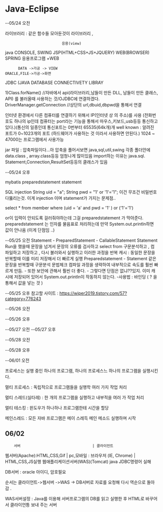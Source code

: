 # Java-Eclipse

--05/24   오전

라이브러리 : 같은 함수들 모아둔것이 라이브러리 ,

                              응용(view)
java                          CONSOLE, SWING
JSP(HTML+CSS+JS+JQUERY)       WEB(BROWSER)
SPRING                        응용프로그램 +WEB



          DATA ->가공 -> VIEW
    ORACLE,FILE->가공->화면
JDBC (JAVA DATABASE CONNECTIVETY LIBRAY


1)Class.forName()   //자바에서 api(라이브러리,남들이 만든 DLL, 남들이 만든 클래스, API) 를 불러올때 사용하는 것/OJDBC에 연결하겠다. 
  DriverManager.getConnection //상단의 url,dbuid,dbpwd을 통해서 연결 
  
  인터넷 환경에서 다른 컴퓨터를 연결하기 위해서 IP(인터넷 상 의 주소)를 사용 (전화번호도 하나의 ip인데 컴퓨터는 port라는 기능을 통해서 
  마우스,키보드,usb등등 통신하고 있다.)(통신의 일종인데 통신포트는 0번부터 65535(64k개)개
  well known : 알려진 포트가 0~1023개의 포트 (하드웨어가 사용하는 것 이라서 사용하면 안된다.) 1024 ~ 47000는 프로그램에서 사용가능 
  
jar 파일 : 압축파일이다...아 압축을 풀어서보면 java,sql,util,swing 각종 폴더안에 data.class , array.class등등 엄청나게 많이있음
import하는 이유는 java.sql.   Statement,Connection,ResultSet등등의 클래스가 있음 


--05/24  오후


mybatis 
preparedstatement
statement 

SQL injection 
String uid = "a";
String pwd = "1' or '1'='1";    이건 무조건 비밀번호 다뚫리는것. 이게 injection 이며 statement가 가지는 문제점..

select * from member where (uid = 'a' and pwd = '1' ) or ('1'='1')

or이 입력이 안되도록 걸러줘야하는데 그걸 preparedstatement 가 막아준다. 
preparedstatement 는 인자를 물음표로 처리하는데 만약 System.out.println하면 값이 안나옴 (이게 단점임 ..) 


--05/25  오전
Statement - PreparedStatement - CallableStatement
Statement Run을 했을때 문장을 넘겨서 문장의 오류를 검사하고 select from 구문분석하고 , 컴파일하고 저장하고 , 다시 불러와서 실행하고 이러한 과정을 반복
캐시 : 동일한 문장을 반복할때 이를 미리 저장해서 더 빠르게 실행
Preparedstatement - Statement 같은 문장을 반복할때 구문분석 문법체크 컴파일 과정을 생략하여 내부적으로 속도를 훨씬 빠르게 만듬. 
                  - 또한 보안에 관해서 훨씬 더 좋다.
                  - 그렇다면 단점은 없냐??있지. 이미 캐시에 저장되어 있어서 System.out.println이 작동하지 않는다. 
                  -사용법 : 바인딩 ( ? 을 통해서 값을 넣는 것 ) 
                  
                  


--05/25 오후
참고할 사이트 : https://wiper2019.tistory.com/57?category=776243


--05/26 오전

--05/26 오후

--05/27 오전
--05/27 오후


--05/28 오전

--05/28 오후

--06/01 오전

프로세스는 실행 중인 하나의 프로그램,  하나의 프로세스느 하나의 프로그램을 실행시킨다.

멀티 프로세스 : 독립적으로 프로그램들을 실행학 여러 가지 작업 처리 

멀티 스레드(실타레) :  한 개의 프로그램을 실행하고 내부적을 여러 가 작업 처리

멀티 테스킹 : 윈도우가 하나하나 프로그램한테 시간을 할당 


메인스레드 : 모든 자바 프로그램은 메이 스레득 메인 메소드 실행하며 시작

06/02
 --------------------------------------------------------------------
        서버                                 | 클라이언트
  웹서버(Apache):HTML,CSS,Gif                 | pc,모바일 : 브라우저 (IE, Chrome) 
                                            | HTML,CSS,JS실행 
  웹애플리케이션서버(WAS)(Tomcat) 
    java JDBC명령어 실해
    
  DB서버 : oracle
   아이디, 암호필요

순서는 클라이언트->웹서버 ->WAS -> DB서버로 자료를 요청해 다시 역순으로 돌아감 .

WAS서버설정 : Java를 이용해 서버프로그램의 DB를 읽고 실행한 후 HTML로 바꾸어서 클라이언틍 보내 주는 서버 

